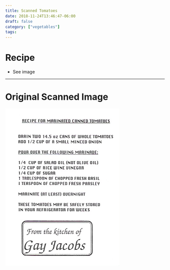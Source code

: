 ```yaml
---
title: Scanned Tomatoes
date: 2018-11-24T13:46:47-06:00
draft: false
category: ["vegetables"]
tags:
---
```


# Recipe

- See image

-----

# Original Scanned Image

![](/vegetables/scanned-tomatoes.png)